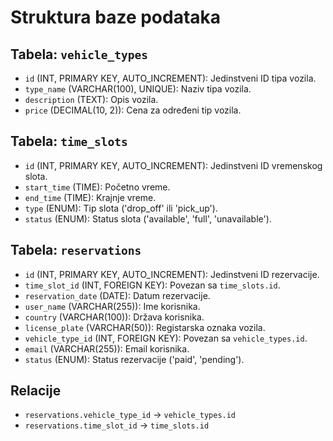 # Struktura baze podataka

## Tabela: `vehicle_types`
- `id` (INT, PRIMARY KEY, AUTO_INCREMENT): Jedinstveni ID tipa vozila.
- `type_name` (VARCHAR(100), UNIQUE): Naziv tipa vozila.
- `description` (TEXT): Opis vozila.
- `price` (DECIMAL(10, 2)): Cena za određeni tip vozila.

## Tabela: `time_slots`
- `id` (INT, PRIMARY KEY, AUTO_INCREMENT): Jedinstveni ID vremenskog slota.
- `start_time` (TIME): Početno vreme.
- `end_time` (TIME): Krajnje vreme.
- `type` (ENUM): Tip slota ('drop_off' ili 'pick_up').
- `status` (ENUM): Status slota ('available', 'full', 'unavailable').

## Tabela: `reservations`
- `id` (INT, PRIMARY KEY, AUTO_INCREMENT): Jedinstveni ID rezervacije.
- `time_slot_id` (INT, FOREIGN KEY): Povezan sa `time_slots.id`.
- `reservation_date` (DATE): Datum rezervacije.
- `user_name` (VARCHAR(255)): Ime korisnika.
- `country` (VARCHAR(100)): Država korisnika.
- `license_plate` (VARCHAR(50)): Registarska oznaka vozila.
- `vehicle_type_id` (INT, FOREIGN KEY): Povezan sa `vehicle_types.id`.
- `email` (VARCHAR(255)): Email korisnika.
- `status` (ENUM): Status rezervacije ('paid', 'pending').

## Relacije
- `reservations.vehicle_type_id` → `vehicle_types.id`
- `reservations.time_slot_id` → `time_slots.id`